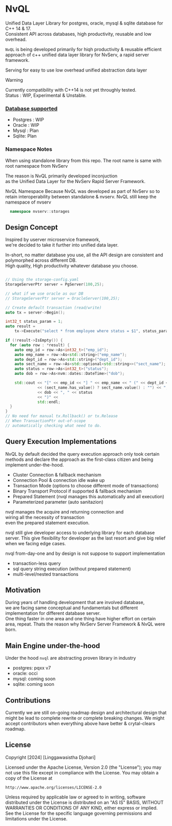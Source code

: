# NvQL
Unified Data Layer Library for postgres, oracle, mysql &amp; sqlite database for C++ 14 &amp; 17.<br/>
Consistent API across databases, high productivity, reusable and low overhead.

```NvQL``` is being developed primarily for hiqh productivity & reusable  efficient approach of c++ unified data layer library for NvServ, a rapid server framework.

Serving for easy to use low overhead unified abstraction data layer

> [!WARNING]
> Currently compatibility with C++14 is not yet throughly tested.<br/>
> Status : WIP, Experimental & Unstable.
> 
### <u>Database supported</u>
- Postgres : WIP
- Oracle : WIP
- Mysql : Plan
- Sqlite: Plan

  
### Namespace Notes
When using standalone library from this repo.
The root name is same with root namespace from NvServ

The reason is NvQL primarily developed inconjuction<br/>
as the Unified Data Layer for the NvServ Rapid Server Framework.

NvQL Namespace
Because NvQL was developed as part of NvServ so to retain interoperability between standalone & nvserv.
NvQL still keep the namespace of nvserv

```cpp
  namespace nvserv::storages
```

## Design Concept

Inspired by userver microservice framework,<br/>
we're decided to take it further into unified data layer.<br/>

In-short, no matter database you use, all the API design are consistent and polymorphed across different DB.<br/>
High quality, High productivity whatever database you choose.

```cxx

// Using the storage-config.yaml
StorageServerPtr server = PgServer(100,25);

// what if we use oracle as our DB
// StorageServerPtr server = OracleServer(100,25);

// Create default transaction (read/write)
auto tx = server->Begin();

int32_t status_param = 1;
auto result =
    tx->Execute("select * from employee where status = $1", status_param);

if (!result->IsEmpty()) {
  for (auto row : *result) {
    auto emp_id = row->As<int32_t>("emp_id");
    auto emp_name = row->As<std::string>("emp_name");
    auto dept_id = row->As<std::string>("dept_id");
    auto sect_name = row->As<std::optional<std::string>>("sect_name");
    auto status = row->As<int32_t>("status");
    auto dob = row->As<nvm::dates::DateTime>("dob");

    std::cout << "[" << emp_id << "] " << emp_name << " (" << dept_id << ":"
              << (sect_name.has_value() ? sect_name.value() : "") << ", "
              << dob << ", " << status
              << ")" <<
              std::endl;
  }
}
// No need for manual tx.Rollback() or tx.Release
// When TransactionPtr out-of-scope
// automatically checking what need to do.
```
## Query Execution Implementations

NvQL by default decided the query execution approach only took certain methods and declare the approach as the first-class citizen and being implement under-the-hood.
- Cluster Connection & fallback mechanism
- Connection Pool & connection idle wake up
- Transaction Mode (options to choose different mode of transactions)
- Binary Transport Protocol if supported & fallback mechanism
- Prepared Statement (nvql manages this automatically and all execution)
- Parameterized parameter (auto sanitazion)
  
nvql manages the acquire and returning connection and <br/>
wiring all the necessity of transaction <br/>
even the prepared statement execution.

nvql still give developer access to underlying library for each database server.
This give flexibility for developer  as the last resort and give big relief when we facing edge cases.

nvql from-day-one and by design is not suppose to support implementation
- transaction-less query
- sql query string execution (without prepared statement)
- multi-level/nested transactions


## Motivation
During years of handling development that are involved database, <br/>
we are facing same conceptual and fundamentals but different implementation for different database server.<br/>
One thing faster in one area and one thing have higher effort on certain area, repeat.
Thats the reason why NvServ Server Framework & NvQL were born.

## Main Engine under-the-hood

Under the hood ```nvql``` are abstracting proven library in industry
- postgres: pqxx v7
- oracle: occi
- mysql: coming soon
- sqlite: coming soon 

## Contributions

Currently we are still on-going roadmap design and architectural design that might be lead to complete rewrite or complete breaking changes.
We might accept contributors when everything above have better & crytal-clears roadmap.

## License

Copyright [2024] [Linggawasistha Djohari]

Licensed under the Apache License, Version 2.0 (the "License");
you may not use this file except in compliance with the License.
You may obtain a copy of the License at

    http://www.apache.org/licenses/LICENSE-2.0

Unless required by applicable law or agreed to in writing, software
distributed under the License is distributed on an "AS IS" BASIS,
WITHOUT WARRANTIES OR CONDITIONS OF ANY KIND, either express or implied.
See the License for the specific language governing permissions and
limitations under the License.
